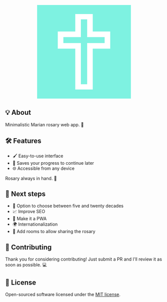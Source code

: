 <p align="center">
    <a href="http://tercovirtual.gabriel2m.com" target="_blank">
        <img src="https://github.com/gabriel2m/rosary/blob/master/resources/images/og-image.png?raw=true" width="300" alt="Logo">
    </a>
</p>

## 💡 About

Minimalistic Marian rosary web app. 📿

## 🛠️ Features

- 🖌️ Easy-to-use interface
- 💾 Saves your progress to continue later
- 🌐 Accessible from any device

Rosary always in hand. 🙏

## 🚀 Next steps

- 🔀 Option to choose between five and twenty decades
- 📈 Improve SEO
- 📱 Make it a PWA
- 🌍 Internationalization
- 🔗 Add rooms to allow sharing the rosary

## 🤝 Contributing

Thank you for considering contributing! Just submit a PR and I'll review it as soon as possible. 💻

## 📜 License

Open-sourced software licensed under the [MIT license](https://opensource.org/licenses/MIT).
